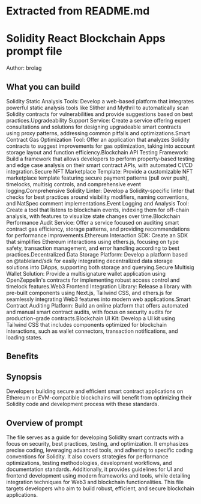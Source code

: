 # Extracted from README.md

# Solidity React Blockchain Apps  prompt file

Author: brolag

## What you can build
Solidity Static Analysis Tools: Develop a web-based platform that integrates powerful static analysis tools like Slither and Mythril to automatically scan Solidity contracts for vulnerabilities and provide suggestions based on best practices.Upgradeability Support Service: Create a service offering expert consultations and solutions for designing upgradeable smart contracts using proxy patterns, addressing common pitfalls and optimizations.Smart Contract Gas Optimization Tool: Offer an application that analyzes Solidity contracts to suggest improvements for gas optimization, taking into account storage layout and function efficiency.Blockchain API Testing Framework: Build a framework that allows developers to perform property-based testing and edge case analysis on their smart contract APIs, with automated CI/CD integration.Secure NFT Marketplace Template: Provide a customizable NFT marketplace template featuring secure payment patterns (pull over push), timelocks, multisig controls, and comprehensive event logging.Comprehensive Solidity Linter: Develop a Solidity-specific linter that checks for best practices around visibility modifiers, naming conventions, and NatSpec comment implementations.Event Logging and Analysis Tool: Create a tool that listens to blockchain events, indexing them for off-chain analysis, with features to visualize state changes over time.Blockchain Performance Audit Service: Offer a service focused on auditing smart contract gas efficiency, storage patterns, and providing recommendations for performance improvements.Ethereum Interaction SDK: Create an SDK that simplifies Ethereum interactions using ethers.js, focusing on type safety, transaction management, and error handling according to best practices.Decentralized Data Storage Platform: Develop a platform based on @tableland/sdk for easily integrating decentralized data storage solutions into DApps, supporting both storage and querying.Secure Multisig Wallet Solution: Provide a multisignature wallet application using OpenZeppelin's contracts for implementing robust access control and timelock features.Web3 Frontend Integration Library: Release a library with pre-built components using Next.js, Tailwind CSS, and ethers.js for seamlessly integrating Web3 features into modern web applications.Smart Contract Auditing Platform: Build an online platform that offers automated and manual smart contract audits, with focus on security audits for production-grade contracts.Blockchain UI Kit: Develop a UI kit using Tailwind CSS that includes components optimized for blockchain interactions, such as wallet connectors, transaction notifications, and loading states.

## Benefits


## Synopsis
Developers building secure and efficient smart contract applications on Ethereum or EVM-compatible blockchains will benefit from optimizing their Solidity code and development process with these standards.

## Overview of  prompt
The  file serves as a guide for developing Solidity smart contracts with a focus on security, best practices, testing, and optimization. It emphasizes precise coding, leveraging advanced tools, and adhering to specific coding conventions for Solidity. It also covers strategies for performance optimizations, testing methodologies, development workflows, and documentation standards. Additionally, it provides guidelines for UI and frontend development using modern frameworks and tools, while detailing integration techniques for Web3 and blockchain functionalities. This file targets developers who aim to build robust, efficient, and secure blockchain applications.


